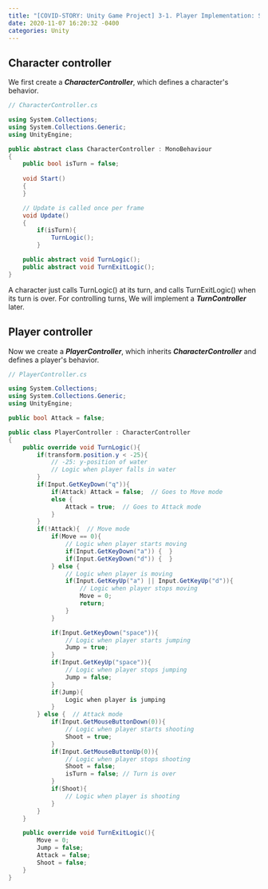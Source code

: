 ```yaml
---
title: "[COVID-STORY: Unity Game Project] 3-1. Player Implementation: Skeleton Codes"
date: 2020-11-07 16:20:32 -0400
categories: Unity
---
```

## Character controller
We first create a ***CharacterController***, which defines a character's behavior.

~~~csharp
// CharacterController.cs

using System.Collections;
using System.Collections.Generic;
using UnityEngine;

public abstract class CharacterController : MonoBehaviour
{
    public bool isTurn = false;
    
    void Start()
    {
    }

    // Update is called once per frame
    void Update()
    {
        if(isTurn){
            TurnLogic();
        }

    public abstract void TurnLogic();
    public abstract void TurnExitLogic();
}
~~~

A character just calls TurnLogic() at its turn, and calls TurnExitLogic() when its turn is over.
For controlling turns, We will implement a ***TurnController*** later.

## Player controller
Now we create a ***PlayerController***, which inherits ***CharacterController*** and defines a player's behavior.

~~~csharp
// PlayerController.cs

using System.Collections;
using System.Collections.Generic;
using UnityEngine;

public bool Attack = false;

public class PlayerController : CharacterController
{
    public override void TurnLogic(){
        if(transform.position.y < -25){
            // -25: y-position of water
            // Logic when player falls in water
        }
        if(Input.GetKeyDown("q")){
            if(Attack) Attack = false;  // Goes to Move mode
            else {
                Attack = true;  // Goes to Attack mode
            }
        }
        if(!Attack){  // Move mode
            if(Move == 0){
                // Logic when player starts moving
                if(Input.GetKeyDown("a")) {  }
                if(Input.GetKeyDown("d")) {  }
            } else {
                // Logic when player is moving 
                if(Input.GetKeyUp("a") || Input.GetKeyUp("d")){
                    // Logic when player stops moving
                    Move = 0; 
                    return;
                }
            }

            if(Input.GetKeyDown("space")){
                // Logic when player starts jumping
                Jump = true;
            }
            if(Input.GetKeyUp("space")){
                // Logic when player stops jumping
                Jump = false;
            }
            if(Jump){
                Logic when player is jumping
            }
        } else {  // Attack mode
            if(Input.GetMouseButtonDown(0)){
                // Logic when player starts shooting
                Shoot = true;
            }
            if(Input.GetMouseButtonUp(0)){
                // Logic when player stops shooting
                Shoot = false;
                isTurn = false; // Turn is over
            }
            if(Shoot){
                // Logic when player is shooting
            }
        }
    }

    public override void TurnExitLogic(){
        Move = 0;
        Jump = false;
        Attack = false;
        Shoot = false;
    }
}
~~~
